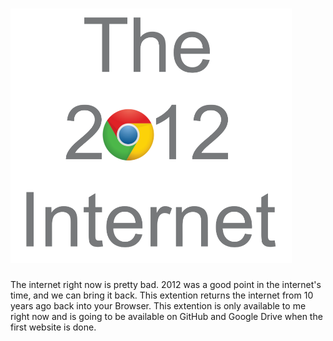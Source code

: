 # ![ScreenShot](smallchrome2012.png)
The internet right now is pretty bad. 2012 was a good point in the internet's time, and we can bring it back. This extention returns the internet from 10 years ago back into your Browser.
This extention is only available to me right now and is going to be available on GitHub and Google Drive when the first website is done.
